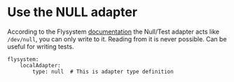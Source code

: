 # Use the NULL adapter

According to the Flysystem [documentation](http://flysystem.thephpleague.com/adapter/null-test/) the Null/Test adapter acts like `/dev/null`, you can only write to it. Reading from it is never possible. Can be useful for writing tests.

```neon
flysystem:
    localAdapter:
        type: null  # This is adapter type definition
```
